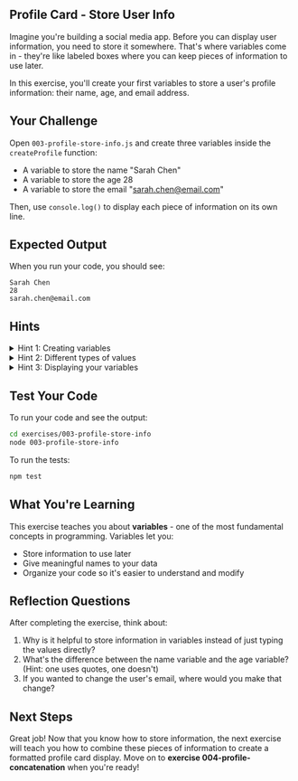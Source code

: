 ## Profile Card - Store User Info

Imagine you're building a social media app. Before you can display user information, you need to store it somewhere. That's where variables come in - they're like labeled boxes where you can keep pieces of information to use later.

In this exercise, you'll create your first variables to store a user's profile information: their name, age, and email address.

## Your Challenge

Open `003-profile-store-info.js` and create three variables inside the `createProfile` function:
- A variable to store the name "Sarah Chen"
- A variable to store the age 28
- A variable to store the email "sarah.chen@email.com"

Then, use `console.log()` to display each piece of information on its own line.

## Expected Output

When you run your code, you should see:
```
Sarah Chen
28
sarah.chen@email.com
```

## Hints

<details>
<summary>Hint 1: Creating variables</summary>

Think about how you would label a box to remember what's inside it. Variables work the same way - they give names to pieces of information. In JavaScript, you have two keywords to choose from when creating variables: one for values that might change, and one for values that stay constant. Which makes more sense when storing someone's profile information that won't be modified?

</details>

<details>
<summary>Hint 2: Different types of values</summary>

Notice that you're storing different types of information. Some pieces are text (like a person's name), while others are numbers (like their age). How does JavaScript know the difference? Think about what you need to wrap around text to tell the computer "this is words, not code."

</details>

<details>
<summary>Hint 3: Displaying your variables</summary>

You've created variables to hold your data. Now how do you show what's inside them? You've used this tool before to display text. Can you call it multiple times to show each piece of information on its own line?

</details>

## Test Your Code

To run your code and see the output:
```bash
cd exercises/003-profile-store-info
node 003-profile-store-info
```

To run the tests:
```bash
npm test
```

## What You're Learning

This exercise teaches you about **variables** - one of the most fundamental concepts in programming. Variables let you:
- Store information to use later
- Give meaningful names to your data
- Organize your code so it's easier to understand and modify

## Reflection Questions

After completing the exercise, think about:
1. Why is it helpful to store information in variables instead of just typing the values directly?
2. What's the difference between the name variable and the age variable? (Hint: one uses quotes, one doesn't)
3. If you wanted to change the user's email, where would you make that change?

## Next Steps

Great job! Now that you know how to store information, the next exercise will teach you how to combine these pieces of information to create a formatted profile card display. Move on to **exercise 004-profile-concatenation** when you're ready!
